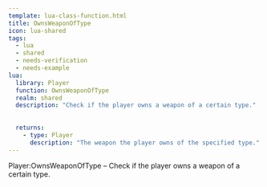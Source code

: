 ```yaml
---
template: lua-class-function.html
title: OwnsWeaponOfType
icon: lua-shared
tags:
  - lua
  - shared
  - needs-verification
  - needs-example
lua:
  library: Player
  function: OwnsWeaponOfType
  realm: shared
  description: "Check if the player owns a weapon of a certain type."
  
  
  returns:
    - type: Player
      description: "The weapon the player owns of the specified type."
---
```


<div class="lua__search__keywords">
Player:OwnsWeaponOfType &#x2013; Check if the player owns a weapon of a certain type.
</div>
